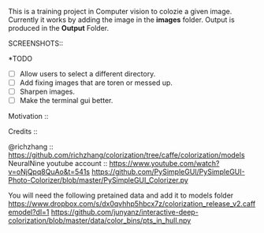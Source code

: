 This is a training project in Computer vision to colozie a given image. Currently it works by adding the image in the **images** folder.
Output is produced in the **Output** Folder.

SCREENSHOTS::


*TODO 
-[ ] Allow users to select a different directory.
-[ ] Add fixing images that are toren or messed up.
-[ ] Sharpen images.
-[ ] Make the terminal gui better.

Motivation ::


Credits :: 

@richzhang :: https://github.com/richzhang/colorization/tree/caffe/colorization/models
NeuralNine youtube account :: https://www.youtube.com/watch?v=oNjQpq8QuAo&t=541s
https://github.com/PySimpleGUI/PySimpleGUI-Photo-Colorizer/blob/master/PySimpleGUI_Colorizer.py

You will need the following pretained data and add it to models folder
https://www.dropbox.com/s/dx0qvhhp5hbcx7z/colorization_release_v2.caffemodel?dl=1
https://github.com/junyanz/interactive-deep-colorization/blob/master/data/color_bins/pts_in_hull.npy
